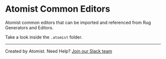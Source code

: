 # Atomist Common Editors

Atomist common editors that can be imported and referenced from Rug
Generators and Editors.

Take a look inside the `.atomist` folder.

---
Created by Atomist. Need Help? <a href="https://join.atomist.com/">Join our Slack team</a>
